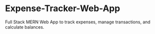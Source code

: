 # Expense-Tracker-Web-App
Full Stack MERN Web App to track expenses, manage transactions, and calculate balances.
